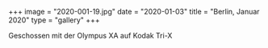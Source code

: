 +++
image = "2020-001-19.jpg"
date = "2020-01-03"
title = "Berlin, Januar 2020"
type = "gallery"
+++

Geschossen mit der Olympus XA auf Kodak Tri-X
